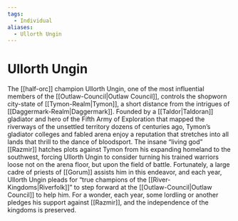 ```yaml
---
tags:
  - Individual
aliases:
  - Ullorth Ungin
---
```

# Ullorth Ungin
The [[half-orc]] champion Ullorth Ungin, one of the most influential members of the [[Outlaw-Council|Outlaw Council]], controls the shopworn city-state of [[Tymon-Realm|Tymon]], a short distance from the intrigues of [[Daggermark-Realm|Daggermark]]. Founded by a [[Taldor|Taldoran]] gladiator and hero of the Fifth Army of Exploration that mapped the riverways of the unsettled territory dozens of centuries ago, Tymon’s gladiator colleges and fabled arena enjoy a reputation that stretches into all lands that thrill to the dance of bloodsport. The insane “living god” [[Razmir]] hatches plots against Tymon from his expanding homeland to the southwest, forcing Ullorth Ungin to consider turning his trained warriors loose not on the arena floor, but upon the field of battle. Fortunately, a large cadre of priests of [[Gorum]] assists him in this endeavor, and each year, Ullorth Ungin pleads for “true champions of the [[River-Kingdoms|Riverfolk]]” to step forward at the [[Outlaw-Council|Outlaw Council]] to help him. For a wonder, each year, some lordling or another pledges his support against [[Razmir]], and the independence of the kingdoms is preserved.